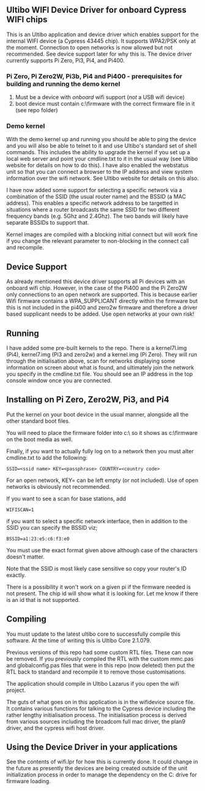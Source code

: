Ultibo WIFI Device Driver for onboard Cypress WIFI chips
----------------------------------------------------------

This is an Ultibo application and device driver which enables support for the internal WIFI
device (a Cypress 43445 chip). It supports WPA2/PSK only at the moment. Connection to open
networks is now allowed but not recommended. See device support later for why this is.
The device driver currently supports Pi Zero, Pi3, Pi4, and Pi400.

### Pi Zero, Pi Zero2W, Pi3b, Pi4 and Pi400 - prerequisites for building and running the demo kernel
1. Must be a device with *onboard* wifi support (*not* a USB wifi device)
2. boot device must contain c:\firmware with the correct firmware file in it (see repo folder)

### Demo kernel
With the demo kernel up and running you should be able to ping the device and you
will also be able to telnet to it and use Ultibo's standard set of shell commands.
This includes the ability to upgrade the kernel if you set up a local web server and point
your cmdline.txt to it in the usual way (see Ultibo website for details on how
to do this).  I have also enabled the webstatus unit so that you can connect a browser
to the IP address and view system information over the wifi network. See Ultibo website
for details on this also.

I have now added some support for selecting a specific network via a combination of the
SSID (the usual router name) and the BSSID (a MAC address). This enables a specific network
address to be targetted in situations where a router broadcasts the same SSID for
two different frequency bands (e.g. 5Ghz and 2.4Ghz). The two bands will likely have separate
BSSIDs to support that.

Kernel images are compiled with a blocking initial connect but will work fine if
you change the relevant parameter to non-blocking in the connect call and recompile.

Device Support
--------------
As already mentioned this device driver supports all Pi devices with an onboard wifi chip.
However, in the case of the Pi400 and the Pi Zero2W only connections to an open
network are supported. This is because earlier Wifi firmware contains a WPA_SUPPLICANT
directly within the firmware but this is not included in the pi400 and zero2w firmware
and therefore a driver based supplicant needs to be added. Use open networks at your own risk!

Running
-------
I have added some pre-built kernels to the repo. There is a kernel7l.img (Pi4),
kernel7.img (Pi3 and zero2w) and a kernel.img (Pi Zero).
They will run through the initialisation above, scan for networks
displaying some information on screen about what is found, and ultimately join the
network you specify in the cmdline.txt file. You should see an IP address in the
top console window once you are connected.

Installing on Pi Zero, Zero2W, Pi3, and Pi4
-------------------------------------------
Put the kernel on your boot device in the usual manner, alongside all the other
standard boot files.

You will need to place the firmware folder into c:\ so it shows as c:\firmware
on the boot media as well.

Finally, if you want to actually fully log on to a network then
you must alter cmdline.txt to add the following:

    SSID=<ssid name> KEY=<passphrase> COUNTRY=<country code>

For an open network, KEY= can be left empty (or not included). Use of open networks
is obviously not recommended.

If you want to see a scan for base stations, add

    WIFISCAN=1

if you want to select a specific network interface, then in addition to the SSID you
can specify the BSSID viz;

    BSSID=a1:23:e5:c6:f3:e0

You must use the exact format given above although case of the characters doesn't matter.

Note that the SSID is most likely case sensitive so copy your router's ID exactly.

There is a possibility it won't work on a given pi if the firmware needed is
not present. The chip id will show what it is looking for. Let me know if there
is an id that is not supported.

Compiling
---------

You must update to the latest ultibo core to successfully compile this software.
At the time of writing this is Ultibo Core  2.1.079.

Previous versions of this repo had some custom RTL files. These can now be removed.
If you previously compiled the RTL with the custom mmc.pas and globalconfig.pas
files that were in this repo (now deleted) then put the RTL back to standard and
recompile it to remove those customisations.

The application should compile in Ultibo Lazarus if you open the wifi project.

The guts of what goes on in this application is in the wifidevice source file.
It contains various functions for talking to the Cypress device including the
rather lengthy initialisation process.
The initialisation process is derived from various sources including the broadcom
full mac driver, the plan9 driver, and the cypress wifi host driver.


Using the Device Driver in your applications
--------------------------------------------

See the contents of wifi.lpr for how this is currently done. It could change in
the future as presently the devices are being created outside of the unit
initialization process in order to manage the dependency on the C: drive
for firmware loading.

